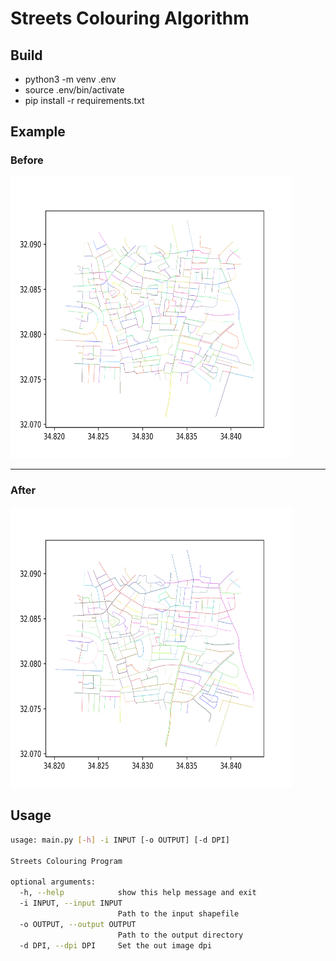 # Streets Colouring Algorithm
 
## Build
- python3 -m venv .env
- source .env/bin/activate
- pip install -r requirements.txt

## Example

### Before
<img src="./img/roads_before.png" width="450" height="450">

<hr>

### After
<img src="./img/roads_after.png" width="450" height="450">

## Usage
```bash
usage: main.py [-h] -i INPUT [-o OUTPUT] [-d DPI]

Streets Colouring Program

optional arguments:
  -h, --help            show this help message and exit
  -i INPUT, --input INPUT
                        Path to the input shapefile
  -o OUTPUT, --output OUTPUT
                        Path to the output directory
  -d DPI, --dpi DPI     Set the out image dpi
```
